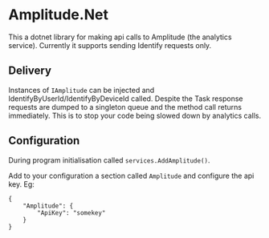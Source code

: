 # Amplitude.Net

This a dotnet library for making api calls to Amplitude (the analytics service). Currently it supports sending Identify requests only.

## Delivery 
Instances of `IAmplitude` can be injected and IdentifyByUserId/IdentifyByDeviceId called. Despite the Task response requests are dumped to a singleton queue and the method call returns immediately.
This is to stop your code being slowed down by analytics calls.

## Configuration

During program initialisation called `services.AddAmplitude()`.

Add to your configuration a section called `Amplitude` and configure the api key. Eg:
```
{
    "Amplitude": {
        "ApiKey": "somekey"
    }
}
```
